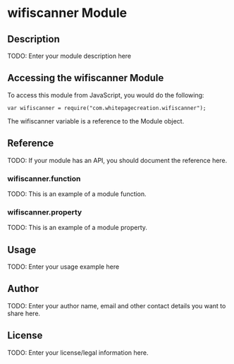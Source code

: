 # wifiscanner Module

## Description

TODO: Enter your module description here

## Accessing the wifiscanner Module

To access this module from JavaScript, you would do the following:

    var wifiscanner = require("com.whitepagecreation.wifiscanner");

The wifiscanner variable is a reference to the Module object.

## Reference

TODO: If your module has an API, you should document
the reference here.

### wifiscanner.function

TODO: This is an example of a module function.

### wifiscanner.property

TODO: This is an example of a module property.

## Usage

TODO: Enter your usage example here

## Author

TODO: Enter your author name, email and other contact
details you want to share here.

## License

TODO: Enter your license/legal information here.
